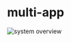 # multi-app

![system overview](http://www.plantuml.com/plantuml/proxy?src=https://github.com/KobeB87/multi-app/blob/master/doc.iuml)

